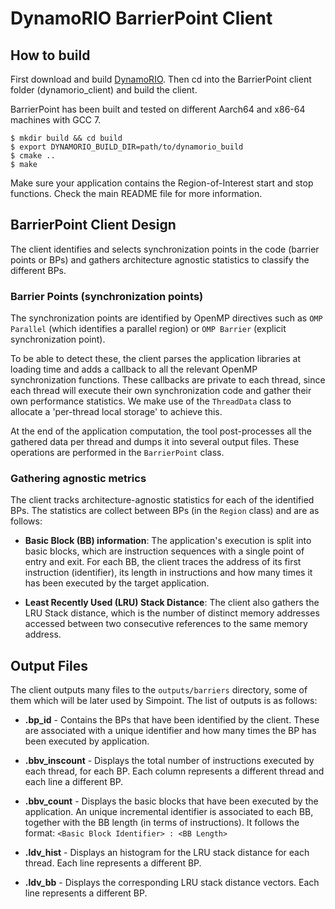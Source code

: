 # DynamoRIO BarrierPoint Client

## How to build

First download and build [DynamoRIO](https://github.com/DynamoRIO/dynamorio).
Then cd into the BarrierPoint client folder (dynamorio_client) and build the client.

BarrierPoint has been built and tested on different Aarch64 and x86-64 machines with GCC 7.

```
$ mkdir build && cd build
$ export DYNAMORIO_BUILD_DIR=path/to/dynamorio_build
$ cmake ..
$ make
```

Make sure your application contains the Region-of-Interest start and stop functions.
Check the main README file for more information.

## BarrierPoint Client Design

The client identifies and selects synchronization points in the code (barrier points or BPs)
and gathers architecture agnostic statistics to classify the different BPs.

### Barrier Points (synchronization points)

The synchronization points are identified by OpenMP directives such as `OMP Parallel`
(which identifies a parallel region) or `OMP Barrier` (explicit synchronization point).

To be able to detect these, the client parses the application libraries at loading time
and adds a callback to all the relevant OpenMP synchronization functions.
These callbacks are private to each thread, since each thread will execute
their own synchronization code and gather their own performance statistics.
We make use of the `ThreadData` class to allocate a 'per-thread local storage' to achieve this.

At the end of the application computation, the tool post-processes all
the gathered data per thread and dumps it into several output files.
These operations are performed in the `BarrierPoint` class.

### Gathering agnostic metrics

The client tracks architecture-agnostic statistics for each of the identified BPs.
The statistics are collect between BPs (in the `Region` class) and are as follows:

- **Basic Block (BB) information**: The application's execution is split
    into basic blocks, which are instruction sequences with a single point of entry and exit.
    For each BB, the client traces the address of its first instruction (identifier),
    its length in instructions and how many times it has been executed by the target application.

- **Least Recently Used (LRU) Stack Distance**: The client also gathers the LRU Stack
    distance, which is the number of distinct memory addresses accessed between
    two consecutive references to the same memory address.

## Output Files

The client outputs many files to the `outputs/barriers` directory, some of them
which will be later used by Simpoint. The list of outputs is as follows:

- **.bp_id** - Contains the BPs that have been identified by the client.
These are associated with a unique identifier and how many times the BP has been
executed by application.

- **.bbv_inscount** - Displays the total number of instructions executed
    by each thread, for each BP. Each column represents a different thread and
    each line a different BP.

- **.bbv_count** - Displays the basic blocks that have been executed by the
    application. An unique incremental identifier is associated to each BB,
    together with the BB length (in terms of instructions).
    It follows the format: `<Basic Block Identifier> : <BB Length>`

- **.ldv_hist** - Displays an histogram for the LRU stack distance for each thread.
Each line represents a different BP.

- **.ldv_bb** - Displays the corresponding LRU stack distance vectors.
Each line represents a different BP.
